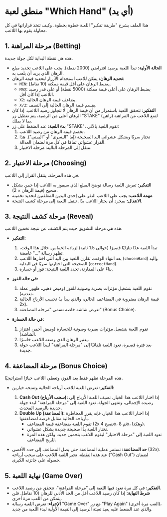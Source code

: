 # منطق لعبة "Which Hand" (أي يد)

هذا الملف يشرح "طريقة تفكير" اللعبة خطوة بخطوة، وكيف تتخذ قراراتها في كل محاولة يقوم بها اللاعب.

## 1. مرحلة المراهنة (Betting)

هذه هي نقطة البداية لكل جولة جديدة.

- **الحالة الأولية:** تبدأ اللعبة برصيد افتراضي (2000 نقطة). يجب على اللاعب تحديد مبلغ الرهان الذي يريد أن يلعب به.
- **تحديد الرهان:** يمكن للاعب استخدام الأزرار لتحديد قيمة الرهان:
    - `MIN`: يضبط الرهان على أقل قيمة ممكنة (10 نقاط).
    - `MAX`: يضبط الرهان على أعلى قيمة ممكنة (5000 نقطة) أو على قدر رصيد اللاعب إذا كان أقل.
    - `X2`: يضاعف قيمة الرهان الحالية.
    - `X/2`: يقسم قيمة الرهان الحالية إلى النصف.
- **التفكير:** تتحقق اللعبة باستمرار من أن قيمة الرهان لا تتجاوز رصيد اللاعب. إذا كان الرهان أعلى من الرصيد، يتم تعطيل زر "STAKE" (راهن) لمنع اللاعب من المراهنة بما لا يملك.
- **بدء اللعبة:** عند الضغط على زر "STAKE"، تقوم اللعبة بالآتي:
    1.  تخصم قيمة الرهان من رصيد اللاعب.
    2.  تختار سريًا وبشكل عشوائي اليد الصحيحة (إما "اليسرى" أو "اليمنى"). هذا القرار عشوائي تمامًا في كل مرة لضمان العدالة.
    3.  تنتقل إلى المرحلة التالية: مرحلة الاختيار.

## 2. مرحلة الاختيار (Choosing)

في هذه المرحلة، ينتقل القرار إلى اللاعب.

- **التفكير:** تعرض اللعبة رسالة توضح المبلغ الذي سيفوز به اللاعب إذا خمن بشكل صحيح (قيمة الرهان × 2).
- **مهمة اللاعب:** يجب على اللاعب النقر على إحدى اليدين المغلقتين لتحديد تخمينه.
- **الانتقال:** بمجرد أن يختار اللاعب يدًا، تنتقل اللعبة إلى مرحلة كشف النتيجة.

## 3. مرحلة كشف النتيجة (Reveal)

هذه هي مرحلة التشويق حيث يتم الكشف عن نتيجة تخمين اللاعب.

- **التفكير:**
    1.  تبدأ اللعبة عدًا تنازليًا قصيرًا (حوالي 1.5 ثانية) لزيادة الحماس. خلال هذا الوقت، تظهر رسالة "..." غامضة.
    2.  بعد انتهاء الوقت، تقارن اللعبة بين اليد التي اختارها اللاعب (`chosenHand`) واليد الصحيحة التي اختارتها سريًا في البداية (`correctHand`).
    3.  بناءً على المقارنة، تحدد اللعبة النتيجة: فوز أو خسارة.

- **في حالة الفوز:**
    1.  تقوم اللعبة بتشغيل مؤثرات بصرية وصوتية للفوز (وميض ذهبي، ظهور عملة معدنية).
    2.  تحسب الأرباح الحالية (قيمة الرهان مضروبة في المضاعف الحالي، والذي يبدأ بـ 2x).
    3.  تعرض شاشة خاصة تسمى "مرحلة المضاعفة" (Bonus Choice).

- **في حالة الخسارة:**
    1.  تقوم اللعبة بتشغيل مؤثرات بصرية وصوتية للخسارة (وميض أحمر، اهتزاز الشاشة).
    2.  يعتبر الرهان الذي وضعه اللاعب خاسرًا.
    3.  بعد فترة قصيرة، تعود اللعبة تلقائيًا إلى "مرحلة المراهنة" ليبدأ اللاعب جولة جديدة.

## 4. مرحلة المضاعفة (Bonus Choice)

هذه المرحلة تظهر فقط بعد الفوز، وتعطي اللاعب خيارًا استراتيجيًا.

- **التفكير:** تعرض اللعبة للاعب أرباحه الحالية وتمنحه خيارين:
    1.  **Cash Out (سحب الأرباح):** إذا اختار اللاعب هذا الخيار، تضيف اللعبة الأرباح إلى رصيده الإجمالي، وتنتهي الجولة. تعود اللعبة إلى "مرحلة المراهنة" لبدء جولة جديدة بالرصيد المحدث.
    2.  **Double Up (المضاعفة):** إذا اختار اللاعب هذا الخيار، فإنه يقرر المخاطرة بأرباحه الحالية مقابل فرصة لمضاعفتها.
        - تقوم اللعبة بمضاعفة قيمة المضاعف (2x تصبح 4x، ثم 8x، وهكذا).
        - تختار اللعبة يدًا صحيحة جديدة بشكل عشوائي.
        - تعود اللعبة إلى "مرحلة الاختيار" ليقوم اللاعب بتخمين جديد، ولكن هذه المرة للربح المضاعف.

- **حد المضاعفة:** تستمر عملية المضاعفة حتى يصل المضاعف إلى حده الأقصى (32x). عند هذه النقطة، تجبر اللعبة اللاعب على سحب أرباحه ("Cash Out") لضمان حصوله على جائزته الكبرى.

## 5. نهاية اللعبة (Game Over)

- **التفكير:** في كل مرة تعود فيها اللعبة إلى "مرحلة المراهنة"، تتحقق من رصيد اللاعب.
- **شرط النهاية:** إذا كان رصيد اللاعب أقل من الحد الأدنى للرهان (10 نقاط)، فلن يتمكن من اللعب مرة أخرى.
- **الإجراء:** تعرض اللعبة رسالة "Game Over" مع زر "Play Again" (العب مرة أخرى)، والذي عند الضغط عليه يعيد تعبئة الرصيد إلى القيمة الأولية لبدء اللعبة من جديد.
